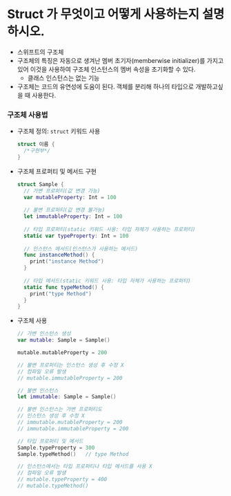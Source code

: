 # Struct 가 무엇이고 어떻게 사용하는지 설명하시오.

- 스위프트의 구조체
- 구조체의 특징은 자동으로 생겨난 멤버 초기자(memberwise initializer)를 가지고 있어 이것을 사용하여 구조체 인스턴스의 멤버 속성을 초기화할 수 있다.
  - 클래스 인스턴스는 없는 기능
- 구조체는 코드의 유연성에 도움이 된다. 객체를 분리해 하나의 타입으로 개발하고싶을 때 사용한다.

### 구조체 사용법

- 구조체 정의: `struct` 키워드 사용

  ```swift
  struct 이름 {
    /*구현부*/
  }
  ```

- 구조체 프로퍼티 및 메서드 구현

  ```swift
  struct Sample {
    // 가변 프로퍼티(값 변경 가능)
    var mutableProperty: Int = 100
    
    // 불변 프로퍼티(값 변경 불가능)
    let immutableProperty: Int = 100
    
    // 타입 프로퍼티(static 키워드 사용: 타입 자체가 사용하는 프로퍼티)
    static var typeProperty: Int = 100
    
    // 인스턴스 메서드(인스턴스가 사용하는 메서드)
    func instanceMethod() {
      print("instance Method")
    }
    
    // 타입 메서드(static 키워드 사용: 타입 자체가 사용하는 프로퍼티)
    static func typeMethod() {
      print("type Method")
    }
  }
  ```

- 구조체 사용

  ```swift
  // 가변 인스턴스 생성
  var mutable: Sample = Sample()
  
  mutable.mutableProperty = 200
  
  // 불변 프로퍼티는 인스턴스 생성 후 수정 X
  // 컴파일 오류 발생
  // mutable.immutableProperty = 200
  
  // 불변 인스턴스
  let immutable: Sample = Sample()
  
  // 불변 인스턴스는 가변 프로퍼티도
  // 인스턴스 생성 후 수정 X
  // immutable.mutableProperty = 200
  // immutable.immutableProperty = 200
  
  // 타입 프로퍼티 및 메서드
  Sample.typeProperty = 300
  Sample.typeMethod()	// type Method
  
  // 인스턴스에서는 타입 프로퍼티나 타입 메서드를 사용 X
  // 컴파일 오류 발생
  // mutable.typeProperty = 400
  // mutable.typeMethod()
  ```